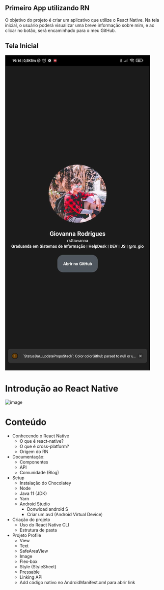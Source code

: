 ## Primeiro App utilizando RN

O objetivo do projeto é criar um aplicativo que utilize o React Native. Na tela inicial, o usuário poderá visualizar uma breve informação sobre mim, e ao clicar no botão, será encaminhado para o meu GitHub.

## Tela Inicial 
![TelaInicial](./assets/Tela.jpg)


# Introdução ao React Native

![image](https://user-images.githubusercontent.com/28990749/164563574-23514d45-d504-4346-8a14-e6c423faca4b.png)

# Conteúdo
- Conhecendo o React Native
  - O que é react-native?
  - O que é cross-platform?
  - Origem do RN
- Documentação:
  - Componentes
  - API
  - Comunidade (Blog)
- Setup
  - Instalação do Chocolatey
  - Node
  - Java 11 (JDK)
  - Yarn
  - Android Studio
    - Donwload android S
    - Criar um avd (Android Virtual Device)
- Criação do projeto
  - Uso do React Native CLI
  - Estrutura de pasta 
- Projeto Profile
  - View
  - Text
  - SafeAreaView
  - Image
  - Flex-box
  - Style (StyleSheet)
  - Pressable
  - Linking API
  - Add código nativo no AndroidManifest.xml para abrir link
 